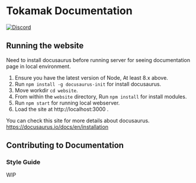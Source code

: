# Tokamak Documentation
[![Discord](https://img.shields.io/badge/discord-join%20chat-blue.svg)](https://discord.gg/8wSpJKz)

## Running the website
Need to install docusaurus before running server for seeing documentation page in local environment.

1. Ensure you have the latest version of Node, At least 8.x above.
2. Run `npm install -g docusaurus-init` for install docusaurus.
3. Move workdir `cd website`.
4. From within the `website` directory, Run `npm install` for install modules.
5. Run `npm start` for running local webserver.
6. Load the site at http://localhost:3000 .

You can check this site for more details about docusaurus. https://docusaurus.io/docs/en/installation

## Contributing to Documentation

### Style Guide
WIP
